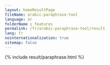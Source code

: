 ```yaml
---
layout: homeResultPage
fileName: arabic-paraphrase-tool
language: ar
folderName : features
permalink: /fr/arabic-paraphrase-tool/result
lang: fr
nointernationalization: true
sitemap: false
---
```

{% include result/paraphrase.html %}

<script src="/js/result/paraprashing.js" data-foldername="{{page.folderName}}" data-lang="{{page.lang}}"></script>